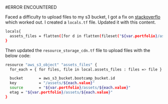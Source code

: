 #ERROR ENCOUNTERED

Faced a difficulty to upload files to my s3 bucket, I got a fix on [stackoverflo](https://stackoverflow.com/questions/57456167/uploading-multiple-files-in-aws-s3-from-terraform) which worked out. I created a `locals.tf` file. Updated it with this content.

```sh
locals{
  assets_files = flatten([for d in flatten(fileset("${var.portfolio}/assets/*", "*")) : trim( d, "../") ])
}
```

Then updated the `resource_storage_cdn.tf` file to upload files with the below code:

```sh
resource "aws_s3_object" "assets_files" {
  for_each = { for files, file in local.assets_files : files => file }

  bucket       = aws_s3_bucket.bootcamp_bucket.id
  key          = "/assets/${each.value}"
  source       = "${var.portfolio}/assets/${each.value}"
  etag = "${var.portfolio}/assets/${each.value}"
}
```


